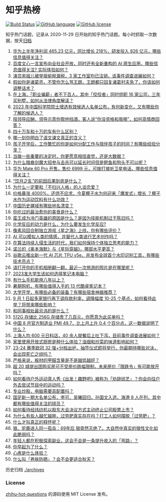 # 知乎热榜
[![Build Status](https://github.com/ToWeLong/zhihu-hot-questions/workflows/CI/badge.svg)](https://github.com/ToWeLong/zhihu-hot-questions/actions)
[![GitHub language](https://img.shields.io/badge/language-golang-orange.svg)](https://golang.org/)
[![GitHub license](https://img.shields.io/github/license/ToWeLong/zhihu-hot-questions)](https://github.com/ToWeLong/zhihu-hot-questions/blob/main/LICENSE)

知乎热门话题，记录从 2020-11-29 日开始的知乎热门话题。每小时抓取一次数据，按天[归档](./archives)

<!-- BEGIN -->

1. [华为上半年净利润 465.23 亿元，同比增长 218%，研发投入 826 亿元，哪些信息值得关注？](https://www.zhihu.com/question/619885106)
1. [百度文心一言宣布向全社会开放，同时还有全新重构的 AI 原生应用，哪些信息值得关注? 实际体验如何？](https://www.zhihu.com/question/619921556)
1. [演员宋祖儿被举报偷税漏税，3 家工作室均已注销，该事件调查进展如何？](https://www.zhihu.com/question/619970066)
1. [假如你是诸葛亮，不管你怎么骂王朗，王朗都只回复诸葛村夫急了，你该如何调整话术？](https://www.zhihu.com/question/619591632)
1. [在上海，「职业骗薪」者不下百人，其中「佼佼者」同时供职 16 家公司，三年买别墅，如何从法律角度解读？](https://www.zhihu.com/question/619966313)
1. [2023 年中国科学院院士增选有效候选人名单公布，有何新变化，又有哪些你了解的候选人？](https://www.zhihu.com/question/619964258)
1. [陪领导应酬，领导示意你帮他挡酒，客人说“你没资格和我喝”，如何高情商回答？](https://www.zhihu.com/question/607499328)
1. [四十万车和十万的车有什么区别？](https://www.zhihu.com/question/607773543)
1. [哪一刻你明白了语文课文真正的含义？](https://www.zhihu.com/question/619662965)
1. [孩子开学后，工作繁忙的你是如何分配工作与陪伴孩子的时间？有哪些经验分享？](https://www.zhihu.com/question/619272403)
1. [当做一些重要的决定时，你更愿意相信直觉，还是大数据？](https://www.zhihu.com/question/619154960)
1. [为什么暗裔剑魔大招参与击杀可以延长时间但是鳄鱼和狗头不可以呢？](https://www.zhihu.com/question/533151923)
1. [华为 Mate 60 Pro 开售，售价 6999 元，可拨打接听卫星电话，哪些信息值得关注？](https://www.zhihu.com/question/619673972)
1. [“饮月之乱”的前因后果到底是什么？](https://www.zhihu.com/question/619880546)
1. [为什么一定要和「不扫兴人格」的人谈恋爱？](https://www.zhihu.com/question/619705749)
1. [价格暴涨 4000%，还供不应求，今夏椰子水为何迎来「爆发式」增长 ？椰子水作为运动饮料有什么功效？](https://www.zhihu.com/question/619955958)
1. [中国历史疆域有哪些地名漂变？](https://www.zhihu.com/question/619863036)
1. [你吃过的最治愈你的美食是什么？](https://www.zhihu.com/question/614889396)
1. [蛮王成为冷门英雄的原因是什么？是因为技能机制过于陈旧吗？](https://www.zhihu.com/question/516925964)
1. [化学反应的动力是什么，为什么要发生化学反应?](https://www.zhihu.com/question/619820959)
1. [像素风回合制独立游戏《星之海》上线，你有哪些评价？](https://www.zhihu.com/question/619658276)
1. [AI 可以模拟人类的情感，并替代人类进行艺术创作吗？](https://www.zhihu.com/question/619160389)
1. [在算法持续入侵生活的时代，我们如何保持个体独立思考的能力？](https://www.zhihu.com/question/619156501)
1. [诺兰的《奥本海默》与《星际穿越》，哪部水平更高？](https://www.zhihu.com/question/612938781)
1. [谷歌云推出新一代 AI 芯片 TPU v5e，并发布全球首个水印识别工具，有哪些技术亮点？](https://www.zhihu.com/question/619855980)
1. [请打开你的手机相册翻一翻，最近一次旅游的照片是在哪里呢？](https://www.zhihu.com/question/619281049)
1. [2023准大学生该如何选择笔记本电脑？](https://www.zhihu.com/question/611525972)
1. [有什么手机能用八年以上？](https://www.zhihu.com/question/619041370)
1. [暑期购机，有哪些值得入手的 13 代酷睿笔记本？](https://www.zhihu.com/question/614730887)
1. [大学开学，有哪些必备的装备？有哪些宿舍神器推荐？](https://www.zhihu.com/question/619680866)
1. [9 月 1 日起多家银行再下调存款利率，调降幅度 10-25 个基点，如何看待此举？将带来哪些影响？](https://www.zhihu.com/question/619957707)
1. [和同事相处最忌讳的是什么？](https://www.zhihu.com/question/294492493)
1. [512G 存储比 256G 存储贵了几百元，你愿意为此买单吗？](https://www.zhihu.com/question/618876250)
1. [中国 8 月官方制造业 PMI 49.7，比上月上升 0.4 个百分点，这一数据说明了什么？](https://www.zhihu.com/question/619961546)
1. [上海人均 600 元日料店，40 余人就餐后上吐下泻，目前事件调查进展如何？](https://www.zhihu.com/question/619689748)
1. [家里使用开放式厨房是种什么体验？油烟和炒菜的味道影响如何？](https://www.zhihu.com/question/54824708)
1. [23-24 赛季欧冠 32 强+分档出炉，抽签仪式即将举行，你最期待哪些对决，会出现死亡之组吗？](https://www.zhihu.com/question/619955201)
1. [严格来说，板材的甲醛含量是不是越低越好？](https://www.zhihu.com/question/617928146)
1. [超 20  城提出团购买房可不受房价跌幅限制，未来房价「限跌令」有可能放开吗？](https://www.zhihu.com/question/619864211)
1. [如何看待户外运动真人秀《出发！趣野吧》被称为「劝辞综艺」？你会向往户外去尝试节目中的运动吗？](https://www.zhihu.com/question/619866547)
1. [专业炒股，电脑需要高配置吗？](https://www.zhihu.com/question/619033619)
1. [国足新一期大名单公布，李可、吴曦回归，孙国文入选，海港 8 人在列，其中都有哪些值得关注的球员？](https://www.zhihu.com/question/619854403)
1. [如何看待经纬纺机以股东大会决议方式主动终止公司股票上市？](https://www.zhihu.com/question/619760988)
1. [为什么有些人越忙越胖，过劳肥真实存在吗？打工人如何摆脱「过劳肥」？](https://www.zhihu.com/question/619844603)
1. [什么才叫真正的释怀呢？](https://www.zhihu.com/question/605017306)
1. [狼、驼鹿进入同一孤岛：69年后 狼竟然灭绝了。大自然中真实的狼性文化如此脆弱吗？](https://www.zhihu.com/question/619432371)
1. [年轻人都在积极探索副业，这会不会是一条提升收入的「弯路」？](https://www.zhihu.com/question/619091635)
1. [你早起为了什么？](https://www.zhihu.com/question/618912249)
1. [心疼是什么体验？](https://www.zhihu.com/question/24348020)
1. [什么叫「养肤防晒」？会不会更适合秋天？](https://www.zhihu.com/question/619690129)

<!-- END -->

历史归档 [./archives](./archives)


### License
[zhihu-hot-questions](https://github.com/towelong/zhihu-hot-questions) 的源码使用 MIT License 发布。